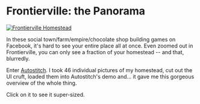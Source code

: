 # Frontierville: the Panorama

[![](http://westkarana.com/wp-content/uploads/2010/08/homestead-480x276.png "Frontierville Homestead")](http://westkarana.com/wp-content/uploads/2010/08/homestead.png)

In these social town/farm/empire/chocolate shop building games on Facebook, it's hard to see your entire place all at once. Even zoomed out in Frontierville, you can only see a fraction of your homestead -- and that, blurredly.

Enter [Autostitch](http://cvlab.epfl.ch/~brown/autostitch/autostitch.html). I took 46 individual pictures of my homestead, cut out the UI cruft, loaded them into Autostitch's demo and... it gave me this gorgeous overview of the whole thing.

Click on it to see it super-sized.

